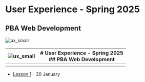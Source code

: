 # User Experience - Spring 2025
## PBA Web Development
![ux_small](https://github.com/user-attachments/assets/301941d6-924d-424f-9c95-b3a431c98f0b)

|![ux_small](https://github.com/user-attachments/assets/301941d6-924d-424f-9c95-b3a431c98f0b)| # User Experience - Spring 2025<br>## PBA Web Development |
|-|-|
| | |
    

- [Lesson 1](https://github.com/arturomorarioja-kea/WD_UX_F25/blob/main/Lesson01/README.md) - 30 January

